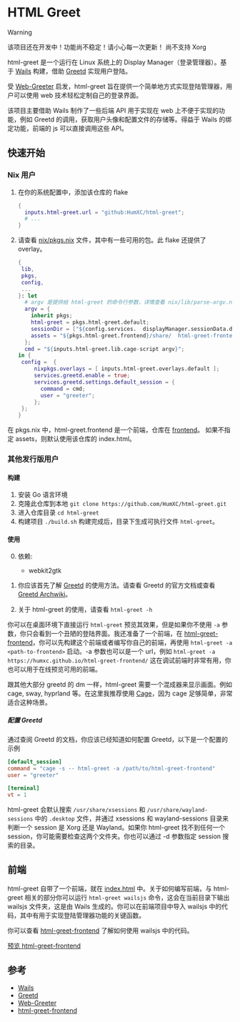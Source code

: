 # HTML Greet

> [!WARNING]
> 该项目还在开发中！功能尚不稳定！请小心每一次更新！
> 尚不支持 Xorg

html-greet 是一个运行在 Linux 系统上的 Display Manager（登录管理器）。基于 [Wails](https://github.com/wailsapp/wails) 构建，借助 [Greetd](https://sr.ht/~kennylevinsen/greetd/) 实现用户登陆。

受 [Web-Greeter](https://github.com/JezerM/web-greeter) 启发，html-greet 旨在提供一个简单地方式实现登陆管理器，用户可以使用 web 技术轻松定制自己的登录界面。

该项目主要借助 Wails 制作了一些后端 API 用于实现在 web 上不便于实现的功能，例如 Greetd 的调用，获取用户头像和配置文件的存储等。得益于 Wails 的绑定功能，前端的 js 可以直接调用这些 API。

## 快速开始

### Nix 用户

1. 在你的系统配置中，添加该仓库的 flake

    ```nix
    {
      inputs.html-greet.url = "github:HumXC/html-greet";
      # ...
    }
    ```

2. 请查看 [nix/pkgs.nix](https://github.com/HumXC/html-greet/blob/main/nix/pkgs.nix) 文件，其中有一些可用的包。此 flake 还提供了 overlay。

    ```nix
    {
     lib,
     pkgs,
     config,
     ...
    }: let
      # argv 是提供给 html-greet 的命令行参数，详情查看 nix/lib/parse-argv.nix
      argv = {
        inherit pkgs;
        html-greet = pkgs.html-greet.default;
        sessionDir = ["${config.services.  displayManager.sessionData.desktops}/share/  wayland-sessions"];
        assets = "${pkgs.html-greet.frontend}/share/  html-greet-frontend";
      };
      cmd = "${inputs.html-greet.lib.cage-script argv}";
    in {
     config =  {
         nixpkgs.overlays = [ inputs.html-greet.overlays.default ];
         services.greetd.enable = true;
         services.greetd.settings.default_session = {
           command = cmd;
           user = "greeter";
         };
     };
    }
    ```

在 pkgs.nix 中，html-greet.frontend 是一个前端，仓库在 [frontend](https://github.com/HumXC/html-greet-frontend)。
如果不指定 assets，则默认使用该仓库的 index.html。

### 其他发行版用户

#### 构建

1. 安装 Go 语言环境
2. 克隆此仓库到本地
   `git clone https://github.com/HumXC/html-greet.git`
3. 进入仓库目录
   `cd html-greet`
4. 构建项目
   `./build.sh`
   构建完成后，目录下生成可执行文件 `html-greet`。

#### 使用

0. 依赖:

    - webkit2gtk

1. 你应该首先了解 [Greetd](https://sr.ht/~kennylevinsen/greetd/) 的使用方法。请查看 Greetd 的官方文档或查看 [Greetd Archwiki](https://wiki.archlinux.org/title/Greetd)。
2. 关于 html-greet 的使用，请查看 `html-greet -h`

你可以在桌面环境下直接运行 `html-greet` 预览其效果，但是如果你不使用 `-a` 参数，你只会看到一个丑陋的登陆界面。我还准备了一个前端，在 [html-greet-frontend](https://github.com/HumXC/html-greet-frontend)，你可以先构建这个前端或者编写你自己的前端，再使用 `html-greet -a <path-to-frontend>` 启动。-a 参数也可以是一个 url，例如 `html-greet -a https://humxc.github.io/html-greet-frontend/` 这在调试前端时非常有用，你也可以用于在线预览可用的前端。

跟其他大部分 greetd 的 dm 一样，html-greet 需要一个混成器来显示画面。例如 cage, sway, hyprland 等。在这里我推荐使用 [Cage](https://github.com/cage-kiosk/cage)，因为 cage 足够简单，非常适合这种场景。

##### 配置 Greetd

通过查阅 Greetd 的文档，你应该已经知道如何配置 Greetd，以下是一个配置的示例

```toml
[default_session]
command = "cage -s -- html-greet -a /path/to/html-greet-frontend"
user = "greeter"

[terminal]
vt = 1
```

html-greet 会默认搜索 `/usr/share/xsessions` 和 `/usr/share/wayland-sessions` 中的 `.desktop` 文件，并通过 xsessions 和 wayland-sessions 目录来判断一个 session 是 Xorg 还是 Wayland。如果你 html-greet 找不到任何一个 session，你可能需要检查这两个文件夹。你也可以通过 -d 参数指定 session 搜索的目录。

## 前端

html-greet 自带了一个前端，就在 [index.html](https://github.com/HumXC/html-greet/blob/main/index.html) 中。关于如何编写前端，与 html-greet 相关的部分你可以运行 `html-greet wailsjs` 命令，这会在当前目录下输出 wailsjs 文件夹，这是由 Wails 生成的。你可以在前端项目中导入 wailsjs 中的代码，其中有用于实现登陆管理器功能的关键函数。

你可以查看 [html-greet-frontend](https://github.com/HumXC/html-greet-frontend/blob/main/src/components/LoginScreen.vue#L162) 了解如何使用 wailsjs 中的代码。

[预览 html-greet-frontend](https://humxc.github.io/html-greet-frontend/)

## 参考

-   [Wails](https://github.com/wailsapp/wails)
-   [Greetd](https://sr.ht/~kennylevinsen/greetd/)
-   [Web-Greeter](https://github.com/JezerM/web-greeter)
-   [html-greet-frontend](https://github.com/HumXC/html-greet-frontend)
